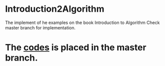 # Introduction2Algorithm
The implement of he examples on the book Introduction to Algorithm
Check master branch for implementation.
# The [codes](https://github.com/LiuJi0Fen04/Introduction2Algorithm/tree/master) is placed in the master branch.
